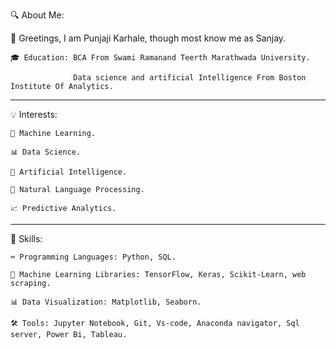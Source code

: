 🔍 About Me:

  👋 Greetings, I am Punjaji Karhale, though most know me as Sanjay.


    🎓 Education: BCA From Swami Ramanand Teerth Marathwada University.

                  Data science and artificial Intelligence From Boston Institute Of Analytics.

_______________________________________________________________________________  
  💡 Interests:
  
    🤖 Machine Learning.
    
    📊 Data Science.
    
    🧠 Artificial Intelligence.
    
    📝 Natural Language Processing.
    
    📈 Predictive Analytics.
_______________________________________________________________________________ 
🔧 Skills:

    ⌨️ Programming Languages: Python, SQL.
   
    🤖 Machine Learning Libraries: TensorFlow, Keras, Scikit-Learn, web scraping.
   
    📊 Data Visualization: Matplotlib, Seaborn.
   
    🛠️ Tools: Jupyter Notebook, Git, Vs-code, Anaconda navigator, Sql server, Power Bi, Tableau.
   
              

<!---
xpunjaji/xpunjaji is a ✨ special ✨ repository because its `README.md` (this file) appears on your GitHub profile.
You can click the Preview link to take a look at your changes.
--->
